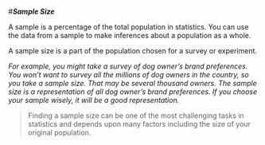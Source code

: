 #***Sample Size***

A sample is a percentage of the total population in statistics. You can use the data from a sample to make inferences about a population as a whole.

A sample size is a part of the population chosen for a survey or experiment.

*For example, you might take a survey of dog owner’s brand preferences. You won’t want to survey all the millions of dog owners in the country, so you take a sample size. That may be several thousand owners. The sample size is a representation of all dog owner’s brand preferences. If you choose your sample wisely, it will be a good representation.*

>Finding a sample size can be one of the most challenging tasks in statistics and depends upon many factors including the size of your original population.

